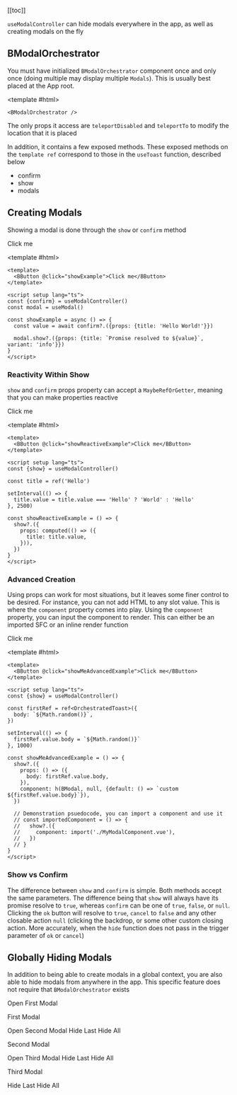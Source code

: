 <ComposableHeader path="useModalController/index.ts" title="useModalController" />

<ContentsSidebar>

[[toc]]

</ContentsSidebar>
<div class="lead mb-5">

`useModalController` can hide modals everywhere in the app, as well as creating modals on the fly

</div>

<UsePluginAlert />

## BModalOrchestrator

You must have initialized `BModalOrchestrator` component once and only once (doing multiple may display multiple `Modals`). This is usually best placed at the App root.

<HighlightCard>

<template #html>

```vue-html
<BModalOrchestrator />
```

  </template>
</HighlightCard>

The only props it access are `teleportDisabled` and `teleportTo` to modify the location that it is placed

In addition, it contains a few exposed methods. These exposed methods on the `template ref` correspond to those in the `useToast` function, described below

- confirm
- show
- modals

## Creating Modals

Showing a modal is done through the `show` or `confirm` method

<HighlightCard>
  <BButton @click="showExample">Click me</BButton>

<template #html>

```vue
<template>
  <BButton @click="showExample">Click me</BButton>
</template>

<script setup lang="ts">
const {confirm} = useModalController()
const modal = useModal()

const showExample = async () => {
  const value = await confirm?.({props: {title: 'Hello World!'}})

  modal.show?.({props: {title: `Promise resolved to ${value}`, variant: 'info'}})
}
</script>
```

  </template>
</HighlightCard>

### Reactivity Within Show

`show` and `confirm` props property can accept a `MaybeRefOrGetter`, meaning that you can make properties reactive

<HighlightCard>
  <BButton @click="showReactiveExample">Click me</BButton>

<template #html>

```vue
<template>
  <BButton @click="showReactiveExample">Click me</BButton>
</template>

<script setup lang="ts">
const {show} = useModalController()

const title = ref('Hello')

setInterval(() => {
  title.value = title.value === 'Hello' ? 'World' : 'Hello'
}, 2500)

const showReactiveExample = () => {
  show?.({
    props: computed(() => ({
      title: title.value,
    })),
  })
}
</script>
```

  </template>
</HighlightCard>

### Advanced Creation

Using props can work for most situations, but it leaves some finer control to be desired. For instance, you can not add HTML to any slot value. This is where the `component` property comes into play. Using the `component` property, you can input the component to render. This can either be an imported SFC or an inline render function

<HighlightCard>
  <BButton @click="showMeAdvancedExample">Click me</BButton>

<template #html>

```vue
<template>
  <BButton @click="showMeAdvancedExample">Click me</BButton>
</template>

<script setup lang="ts">
const {show} = useModalController()

const firstRef = ref<OrchestratedToast>({
  body: `${Math.random()}`,
})

setInterval(() => {
  firstRef.value.body = `${Math.random()}`
}, 1000)

const showMeAdvancedExample = () => {
  show?.({
    props: () => ({
      body: firstRef.value.body,
    }),
    component: h(BModal, null, {default: () => `custom ${firstRef.value.body}`}),
  })

  // Demonstration psuedocode, you can import a component and use it
  // const importedComponent = () => {
  //   show?.({
  //     component: import('./MyModalComponent.vue'),
  //   })
  // }
}
</script>
```

  </template>
</HighlightCard>

### Show vs Confirm

The difference between `show` and `confirm` is simple. Both methods accept the same parameters. The difference being that `show` will always have its promise resolve to `true`, whereas `confirm` can be one of `true`, `false`, or `null`. Clicking the `ok` button will resolve to `true`, `cancel` to `false` and any other closable action `null` (clicking the backdrop, or some other custom closing action. More accurately, when the `hide` function does not pass in the trigger parameter of `ok` or `cancel`)

## Globally Hiding Modals

In addition to being able to create modals in a global context, you are also able to hide modals from anywhere in the app. This specific feature does not require that `BModalOrchestrator` exists

<HighlightCard>
  <BButton @click="nestedModal1 = !nestedModal1">Open First Modal</BButton>
  <BModal v-model="nestedModal1" title="First Modal" ok-only>
    <p class="my-2">First Modal</p>
    <BButtonGroup>
      <BButton @click="nestedModal2 = !nestedModal2">Open Second Modal</BButton>
      <BButton @click="hide">Hide Last</BButton>
      <BButton @click="hideAll">Hide All</BButton>
    </BButtonGroup>
  </BModal>
  <BModal v-model="nestedModal2" title="Second Modal" ok-only>
    <p class="my-2">Second Modal</p>
    <BButtonGroup>
      <BButton @click="nestedModal3 = !nestedModal3" size="sm">Open Third Modal</BButton>
      <BButton @click="hide">Hide Last</BButton>
      <BButton @click="hideAll">Hide All</BButton>
    </BButtonGroup>
  </BModal>
  <BModal v-model="nestedModal3" title="Third Modal" ok-only>
    <p class="my-1">Third Modal</p>
    <BButtonGroup>
      <BButton @click="hide">Hide Last</BButton>
      <BButton @click="hideAll">Hide All</BButton>
    </BButtonGroup>
  </BModal>
  <template #html>

```vue
<template>
  <BButton @click="nestedModal1 = !nestedModal1">Open First Modal</BButton>
  <BModal v-model="nestedModal1" title="First Modal" ok-only>
    <p class="my-2">First Modal</p>
    <BButtonGroup>
      <BButton @click="nestedModal2 = !nestedModal2">Open Second Modal</BButton>
      <BButton @click="hide">Hide Last</BButton>
      <BButton @click="hideAll">Hide All</BButton>
    </BButtonGroup>
  </BModal>
  <BModal v-model="nestedModal2" title="Second Modal" ok-only>
    <p class="my-2">Second Modal</p>
    <BButtonGroup>
      <BButton @click="nestedModal3 = !nestedModal3" size="sm">Open Third Modal</BButton>
      <BButton @click="hide">Hide Last</BButton>
      <BButton @click="hideAll">Hide All</BButton>
    </BButtonGroup>
  </BModal>
  <BModal v-model="nestedModal3" title="Third Modal" ok-only>
    <p class="my-1">Third Modal</p>
    <BButtonGroup>
      <BButton @click="hide">Hide Last</BButton>
      <BButton @click="hideAll">Hide All</BButton>
    </BButtonGroup>
  </BModal>
</template>

<script setup lang="ts">
const nestedModal1 = ref(false)
const nestedModal2 = ref(false)
const nestedModal3 = ref(false)

const {hide, hideAll} = useModalController()
</script>
```

  </template>
</HighlightCard>

<script setup lang="ts">
import {BButton, BModal, useModalController, BButtonGroup, useModal} from 'bootstrap-vue-next'
import HighlightCard from '../../components/HighlightCard.vue'
import ContentsSidebar from '../../components/ContentsSidebar.vue'
import UsePluginAlert from '../../components/UsePluginAlert.vue'
import {ref, computed, h, onMounted} from 'vue'
import ComposableHeader from './ComposableHeader.vue'

const nestedModal1 = ref(false)
const nestedModal2 = ref(false)
const nestedModal3 = ref(false)

const {hide, hideAll, show, confirm, modals} = useModalController()
const modal = useModal()

const title = ref('Hello')

onMounted(() => {
  setInterval(() => {
    title.value = title.value === 'Hello' ? 'World' : 'Hello'
  }, 1000)
})

const showExample = async () => {
  const value = await confirm?.({ props: { title: 'Hello World!' } })

  modal.show?.({ props: { title: `Promise resolved to ${value}`, variant: 'info' } })
}

const showReactiveExample = () => {
  show?.({
    props: computed(() => ({
      title: title.value
    }))
  })
}

const showMeAdvancedExample = () => {
  show?.({
    props: () => ({
      body: title.value,
    }),
    component: computed(() =>
      title.value === 'Hello'
        ? BModal
        : h(BModal, null, {default: () => `custom ${title.value}`})
    ),
  })
}
</script>
